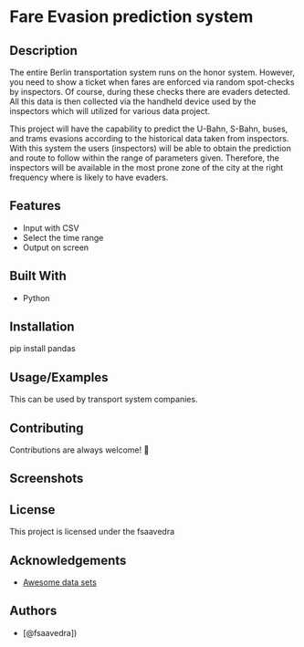 # Fare Evasion prediction system


## Description

The entire Berlin transportation system runs on the honor system. However, you need to show a ticket when fares are enforced via random spot-checks by inspectors. Of course, during these checks there are evaders detected. All this data is then collected via the handheld device used by the inspectors which will utilized for various data project.


This project will have the capability to predict the U-Bahn, S-Bahn, buses, and trams evasions according to the historical data taken from inspectors. With this system the users (inspectors) will be able to obtain the prediction and route to follow within the range of parameters given. Therefore, the inspectors will be available in the most prone zone of the city at the right frequency where is likely to have evaders.

## Features

- Input with CSV
- Select the time range
- Output on screen

## Built With
- Python
  
## Installation

pip install pandas
    
## Usage/Examples

This can be used by transport system companies.

## Contributing

Contributions are always welcome! :slightly_smiling_face:


## Screenshots


## License

This project is licensed under the fsaavedra


## Acknowledgements

 - [Awesome data sets](https://www.kaggle.com/)


## Authors

- [@fsaavedra])


